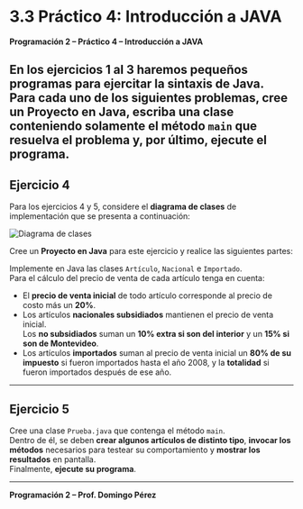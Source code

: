 # 3.3 Práctico 4: Introducción a JAVA

**Programación 2 – Práctico 4 – Introducción a JAVA**

En los ejercicios 1 al 3 haremos pequeños programas para ejercitar la sintaxis de Java.  
Para cada uno de los siguientes problemas, cree un **Proyecto en Java**, escriba una **clase** 
conteniendo solamente el método `main` que resuelva el problema y, por último, ejecute el programa.
---

## Ejercicio 4
Para los ejercicios 4 y 5, considere el **diagrama de clases** de implementación que se presenta a continuación:

![Diagrama de clases](imagenej42.png)

Cree un **Proyecto en Java** para este ejercicio y realice las siguientes partes:

Implemente en Java las clases `Artículo`, `Nacional` e `Importado`.  
Para el cálculo del precio de venta de cada artículo tenga en cuenta:

- El **precio de venta inicial** de todo artículo corresponde al precio de costo más un **20%**.  
- Los artículos **nacionales subsidiados** mantienen el precio de venta inicial.  
  Los **no subsidiados** suman un **10% extra si son del interior** y un **15% si son de Montevideo**.  
- Los artículos **importados** suman al precio de venta inicial un **80% de su impuesto** si fueron importados hasta el año 2008, y la **totalidad** si fueron importados después de ese año.

---

## Ejercicio 5
Cree una clase `Prueba.java` que contenga el método `main`.  
Dentro de él, se deben **crear algunos artículos de distinto tipo**, **invocar los métodos** necesarios para testear su comportamiento y **mostrar los resultados** en pantalla.  
Finalmente, **ejecute su programa**.

---

**Programación 2 – Prof. Domingo Pérez**
